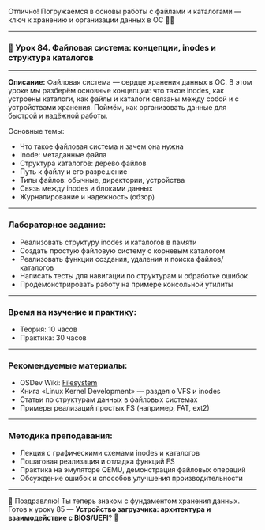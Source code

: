 Отлично! Погружаемся в основы работы с файлами и каталогами — ключ к хранению и организации данных в ОС 📂✨

---

### 🔹 Урок 84. Файловая система: концепции, inodes и структура каталогов

---

**Описание:**
Файловая система — сердце хранения данных в ОС. В этом уроке мы разберём основные концепции: что такое inodes, как устроены каталоги, как файлы и каталоги связаны между собой и с устройствами хранения. Поймём, как организовать данные для быстрой и надёжной работы.

Основные темы:

* Что такое файловая система и зачем она нужна
* Inode: метаданные файла
* Структура каталогов: дерево файлов
* Путь к файлу и его разрешение
* Типы файлов: обычные, директории, устройства
* Связь между inodes и блоками данных
* Журналирование и надежность (обзор)

---

### Лабораторное задание:

* Реализовать структуру inodes и каталогов в памяти
* Создать простую файловую систему с корневым каталогом
* Реализовать функции создания, удаления и поиска файлов/каталогов
* Написать тесты для навигации по структурам и обработке ошибок
* Продемонстрировать работу на примере консольной утилиты

---

### Время на изучение и практику:

* Теория: 10 часов
* Практика: 30 часов

---

### Рекомендуемые материалы:

* OSDev Wiki: [Filesystem](https://wiki.osdev.org/Filesystem)
* Книга «Linux Kernel Development» — раздел о VFS и inodes
* Статьи по структурам данных в файловых системах
* Примеры реализаций простых FS (например, FAT, ext2)

---

### Методика преподавания:

* Лекция с графическими схемами inodes и каталогов
* Пошаговая реализация и отладка функций FS
* Практика на эмуляторе QEMU, демонстрация файловых операций
* Обсуждение ошибок и способов улучшения производительности

---

📁 Поздравляю! Ты теперь знаком с фундаментом хранения данных. Готов к уроку 85 — **Устройство загрузчика: архитектура и взаимодействие с BIOS/UEFI**? 🚀
